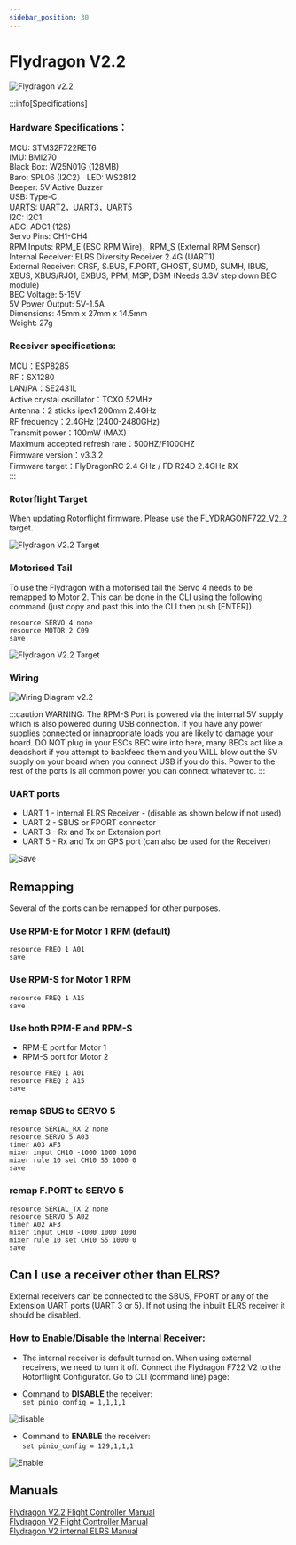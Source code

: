 ```yaml
---
sidebar_position: 30
---
```


# Flydragon V2.2

![Flydragon v2.2](./img/flydragon2-2.png)

:::info[Specifications]
### Hardware Specifications： 
MCU: STM32F722RET6  
IMU: BMI270  
Black Box: W25N01G (128MB)  
Baro: SPL06 (I2C2） 
LED: WS2812  
Beeper: 5V Active Buzzer  
USB: Type-C  
UARTS: UART2，UART3，UART5  
I2C: I2C1  
ADC: ADC1 (12S)  
Servo Pins: CH1-CH4  
RPM Inputs: RPM_E (ESC RPM Wire)，RPM_S (External RPM Sensor)  
Internal Receiver: ELRS Diversity Receiver 2.4G (UART1)  
External Receiver: CRSF, S.BUS, F.PORT, GHOST, SUMD, SUMH, IBUS, XBUS, XBUS/RJ01, EXBUS, PPM, MSP, DSM (Needs 3.3V step
down BEC module)  
BEC Voltage: 5-15V  
5V Power Output: 5V-1.5A   
Dimensions: 45mm x 27mm x 14.5mm  
Weight: 27g  

### Receiver specifications:  
MCU：ESP8285  
RF：SX1280  
LAN/PA：SE2431L  
Active crystal oscillator：TCXO 52MHz  
Antenna：2 sticks ipex1 200mm 2.4GHz  
RF frequency：2.4GHz (2400-2480GHz)  
Transmit power：100mW (MAX)  
Maximum accepted refresh rate：500HZ/F1000HZ  
Firmware version：v3.3.2  
Firmware target：FlyDragonRC 2.4 GHz / FD R24D 2.4GHz RX  
:::

### Rotorflight Target
When updating Rotorflight firmware. Please use the FLYDRAGONF722_V2_2 target.

![Flydragon V2.2 Target](./img/fd-target.png)

### Motorised Tail

To use the Flydragon with a motorised tail the Servo 4 needs to be remapped to Motor 2. This can be done in the CLI using the following command (just copy and past this into the CLI then push [ENTER]).  

`resource SERVO 4 none`  
`resource MOTOR 2 C09`  
`save`  

![Flydragon V2.2 Target](./img/fd-motorised.png)

### Wiring

![Wiring Diagram v2.2](./img/wiring-diagram-v2.png)

:::caution
 WARNING: The RPM-S Port is powered via the internal 5V supply which is also powered during USB connection. If you have any power supplies connected or innapropriate loads you are likely to damage your board. DO NOT plug in your ESCs BEC wire into here, many BECs act like a deadshort if you attempt to backfeed them and you WILL blow out the 5V supply on your board when you connect USB if you do this. Power to the rest of the ports is all common power you can connect whatever to.
:::

### UART ports

* UART 1 - Internal ELRS Receiver - (disable as shown below if not used)  
* UART 2 - SBUS or FPORT connector
* UART 3 - Rx and Tx on Extension port
* UART 5 - Rx and Tx on GPS port (can also be used for the Receiver)

![Save](./img/fd-uarts.png)

## Remapping
Several of the ports can be remapped for other purposes.

### Use RPM-E for Motor 1 RPM (default)
`resource FREQ 1 A01`  
`save`  

### Use RPM-S for Motor 1 RPM   
`resource FREQ 1 A15`  
`save`  

### Use both RPM-E and RPM-S 
* RPM-E port for Motor 1  
* RPM-S port for Motor 2  

`resource FREQ 1 A01`  
`resource FREQ 2 A15`  
`save`  

### remap SBUS to SERVO 5
`resource SERIAL_RX 2 none`  
`resource SERVO 5 A03`  
`timer A03 AF3`  
`mixer input CH10 -1000 1000 1000`  
`mixer rule 10 set CH10 S5 1000 0`  
`save`  

### remap F.PORT to SERVO 5
`resource SERIAL_TX 2 none`  
`resource SERVO 5 A02`  
`timer A02 AF3`  
`mixer input CH10 -1000 1000 1000`  
`mixer rule 10 set CH10 S5 1000 0`  
`save`  

## Can I use a receiver other than ELRS?
External receivers can be connected to the SBUS, FPORT or any of the Extension UART ports (UART 3 or 5). If not using the inbuilt ELRS receiver it should be disabled. 

### How to Enable/Disable the Internal Receiver: 
* The internal receiver is default turned on. When using external receivers, we need to turn it off. Connect the Flydragon F722 V2 to 
the Rotorflight Configurator. Go to CLI (command line) page:

* Command to **DISABLE** the receiver:  
`set pinio_config = 1,1,1,1`  

![disable](./img/disable.png)

* Command to **ENABLE** the receiver:  
`set pinio_config = 129,1,1,1`  

![Enable](./img/enable.png)

## Manuals

[Flydragon V2.2 Flight Controller Manual](./pdf/FlyDragonF722_v2.2_FBL_Specfications.pdf)  
[Flydragon V2 Flight Controller Manual](./pdf/FlyDragonF722_v2_FBL_Specfications.pdf)  
[Flydragon V2 internal ELRS Manual](./pdf/FlyDragonF722_v2_ELRS_Receiver_Manual.pdf)

